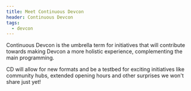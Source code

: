 ```yaml
---
title: Meet Continuous Devcon
header: Continuous Devcon
tags:
  - devcon
---
```


Continuous Devcon is the umbrella term for initiatives that will contribute towards making Devcon a more holistic experience, complementing the main programming.

CD will allow for new formats and be a testbed for exciting initiatives like community hubs, extended opening hours and other surprises we won't share just yet!
